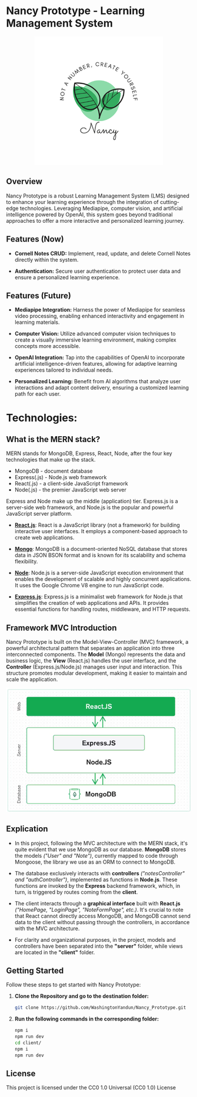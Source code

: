 # Nancy Prototype - Learning Management System

<p align="center">
  <img alt="Nancy Prototype Logo" src="/assets/Nancy_Logo.png"  width="350" height="350"/>
</p>

## Overview

Nancy Prototype is a robust Learning Management System (LMS) designed to enhance your learning experience through the integration of cutting-edge technologies. Leveraging Mediapipe, computer vision, and artificial intelligence powered by OpenAI, this system goes beyond traditional approaches to offer a more interactive and personalized learning journey.

## Features (Now)

-   **Cornell Notes CRUD:** Implement, read, update, and delete Cornell Notes directly within the system.

-   **Authentication:** Secure user authentication to protect user data and ensure a personalized learning experience.

## Features (Future)

-   **Mediapipe Integration:** Harness the power of Mediapipe for seamless video processing, enabling enhanced interactivity and engagement in learning materials.

-   **Computer Vision:** Utilize advanced computer vision techniques to create a visually immersive learning environment, making complex concepts more accessible.

-   **OpenAI Integration:** Tap into the capabilities of OpenAI to incorporate artificial intelligence-driven features, allowing for adaptive learning experiences tailored to individual needs.

-   **Personalized Learning:** Benefit from AI algorithms that analyze user interactions and adapt content delivery, ensuring a customized learning path for each user.

# Technologies:

## What is the MERN stack?

MERN stands for MongoDB, Express, React, Node, after the four key technologies that make up the stack.

-   MongoDB - document database
-   Express(.js) - Node.js web framework
-   React(.js) - a client-side JavaScript framework
-   Node(.js) - the premier JavaScript web server

Express and Node make up the middle (application) tier. Express.js is a server-side web framework, and Node.js is the popular and powerful JavaScript server platform.

-   [**React.js**](https://reactjs.org/): React is a JavaScript library (not a framework) for building interactive user interfaces. It employs a component-based approach to create web applications.

-   [**Mongo**](https://www.mongodb.com): MongoDB is a document-oriented NoSQL database that stores data in JSON BSON format and is known for its scalability and schema flexibility.

-   [**Node**](https://nodejs.org/en): Node.js is a server-side JavaScript execution environment that enables the development of scalable and highly concurrent applications. It uses the Google Chrome V8 engine to run JavaScript code.

-   [**Express.js**](https://expressjs.com): Express.js is a minimalist web framework for Node.js that simplifies the creation of web applications and APIs. It provides essential functions for handling routes, middleware, and HTTP requests.

## Framework MVC Introduction

Nancy Prototype is built on the Model-View-Controller (MVC) framework, a powerful architectural pattern that separates an application into three interconnected components. The **Model** (Mongo) represents the data and business logic, the **View** (React.js) handles the user interface, and the **Controller** (Express.js/Node.js) manages user input and interaction. This structure promotes modular development, making it easier to maintain and scale the application.

<p align="center">
  <img alt="Nancy Prototype Logo" src="/assets/mern-stack.png" />
</p>

## Explication

-   In this project, following the MVC architecture with the MERN stack, it's quite evident that we use MongoDB as our database. **MongoDB** stores the models _("User" and "Note")_, currently mapped to code through Mongoose, the library we use as an ORM to connect to MongoDB.

-   The database exclusively interacts with **controllers** _("notesController" and "authController")_, implemented as functions in **Node.js**. These functions are invoked by the **Express** backend framework, which, in turn, is triggered by routes coming from the **client**.

-   The client interacts through a **graphical interface** built with **React.js** _("HomePage, "LoginPage", "NoteFormPage", etc.)_. It's crucial to note that React cannot directly access MongoDB, and MongoDB cannot send data to the client without passing through the controllers, in accordance with the MVC architecture.

-   For clarity and organizational purposes, in the project, models and controllers have been separated into the **"server"** folder, while views are located in the **"client"** folder.

## Getting Started

Follow these steps to get started with Nancy Prototype:

1. **Clone the Repository and go to the destination folder:**

    ```bash
    git clone https://github.com/WashingtonYandun/Nancy_Prototype.git
    ```

2. **Run the following commands in the corresponding folder:**

    ```bash
    npm i
    npm run dev
    cd client/
    npm i
    npm run dev
    ```

## License

This project is licensed under the CC0 1.0 Universal (CC0 1.0) License
